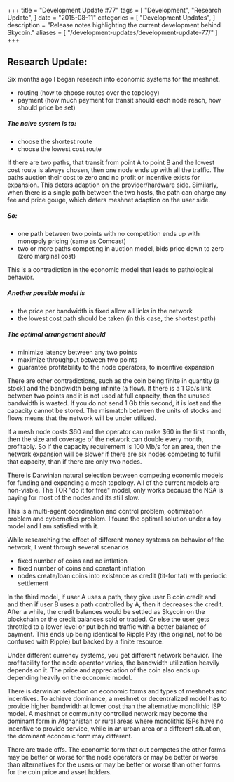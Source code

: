 +++
title = "Development Update #77"
tags = [
    "Development",
    "Research Update",
]
date = "2015-08-11"
categories = [
    "Development Updates",
]
description = "Release notes highlighting the current development behind Skycoin."
aliases = [
	"/development-updates/development-update-77/"
]
+++

## Research Update:

Six months ago I began research into economic systems for the meshnet.
- routing (how to choose routes over the topology)
- payment (how much payment for transit should each node reach, how should price be set)

##### The naive system is to:
- choose the shortest route
- choose the lowest cost route

If there are two paths, that transit from point A to point B and the lowest cost route is always chosen, then one node ends up with all the traffic. The paths auction their cost to zero and no profit or incentive exists for expansion. This deters adaption on the provider/hardware side. Similarly, when there is a single path between the two hosts, the path can charge any fee and price gouge, which deters meshnet adaption on the user side.

##### So:
- one path between two points with no competition ends up with monopoly pricing (same as Comcast)
- two or more paths competing in auction model, bids price down to zero (zero marginal cost)

This is a contradiction in the economic model that leads to pathological behavior.

##### Another possible model is
- the price per bandwidth is fixed allow all links in the network
- the lowest cost path should be taken (in this case, the shortest path)

##### The optimal arrangement should
- minimize latency between any two points
- maximize throughput between two points
- guarantee profitability to the node operators, to incentive expansion

There are other contradictions, such as the coin being finite in quantity (a stock) and the bandwidth being infinite (a flow). If there is a 1 Gb/s link between two points and it is not used at full capacity, then the unused bandwidth is wasted. If you do not send 1 Gb this second, it is lost and the capacity cannot be stored. The mismatch between the units of stocks and flows means that the network will be under utilized.

If a mesh node costs $60 and the operator can make $60 in the first month, then the size and coverage of the network can double every month, profitably. So if the capacity requirement is 100 Mb/s for an area, then the network expansion will be slower if there are six nodes competing to fulfill that capacity, than if there are only two nodes.

There is Darwinian natural selection between competing economic models for funding and expanding a mesh topology. All of the current models are non-viable. The TOR "do it for free" model, only works because the NSA is paying for most of the nodes and its still slow.

This is a multi-agent coordination and control problem, optimization problem and cybernetics problem.  I found the optimal solution under a toy model and I am satisfied with it.

While researching the effect of different money systems on behavior of the network, I went through several scenarios
- fixed number of coins and no inflation
- fixed number of coins and constant inflation
- nodes create/loan coins into existence as credit (tit-for tat) with periodic settlement

In the third model, if user A uses a path, they give user B coin credit and and then if user B uses a path controlled by A, then it decreases the credit. After a while, the credit balances would be settled as Skycoin on the blockchain or the credit balances sold or traded. Or else the user gets throttled to a lower level or put behind traffic with a better balance of payment. This ends up being identical to Ripple Pay (the original, not to be confused with Ripple) but backed by a finite resource.

Under different currency systems, you get different network behavior. The profitability for the node operator varies, the bandwidth utilization heavily depends on it. The price and appreciation of the coin also ends up depending heavily on the economic model.

There is darwinian selection on economic forms and types of meshnets and incentives. To achieve dominance, a meshnet or decentralized model has to provide higher bandwidth at lower cost than the alternative monolithic ISP model. A meshnet or community controlled network may become the dominant form in Afghanistan or rural areas where monolithic ISPs have no incentive to provide service, while in an urban area or a different situation, the dominant economic form may different.

There are trade offs. The economic form that out competes the other forms may be better or worse for the node operators or may be better or worse than alternatives for the users or may be better or worse than other forms for the coin price and asset holders.
